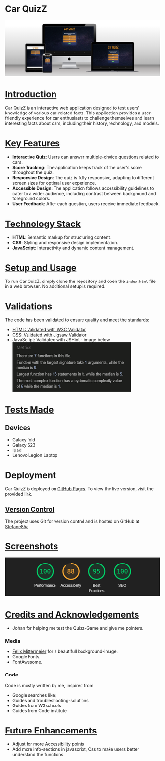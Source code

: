 # Car QuizZ

![Mockup](assets/documentation/home-mockup.png)

# <u>Introduction</u>

Car QuizZ is an interactive web application designed to test users' knowledge of various car-related facts. This application provides a user-friendly experience for car enthusiasts to challenge themselves and learn interesting facts about cars, including their history, technology, and models.

# <u>Key Features</u>

- **Interactive Quiz**: Users can answer multiple-choice questions related to cars.
- **Score Tracking**: The application keeps track of the user's score throughout the quiz.
- **Responsive Design**: The quiz is fully responsive, adapting to different screen sizes for optimal user experience.
- **Accessible Design**: The application follows accessibility guidelines to cater to a wider audience, including contrast between background and foreground colors.
- **User Feedback**: After each question, users receive immediate feedback.

# <u>Technology Stack</u>

- **HTML**: Semantic markup for structuring content.
- **CSS**: Styling and responsive design implementation.
- **JavaScript**: Interactivity and dynamic content management.

# <u>Setup and Usage</u>

To run Car QuizZ, simply clone the repository and open the `index.html` file in a web browser. No additional setup is required.

# <u>Validations</u>

The code has been validated to ensure quality and meet the standards:

- [HTML: Validated with W3C Validator](https://jigsaw.w3.org/css-validator/validator?uri=https%3A%2F%2Fstefane85a.github.io%2Fquizzgame%2F&profile=css3svg&usermedium=all&warning=1&vextwarning=&lang=sv)
- [CSS: Validated with Jigsaw Validator](https://jigsaw.w3.org/css-validator/validator?uri=https%3A%2F%2Fstefane85a.github.io%2Fquizzgame%2F&profile=css3svg&usermedium=all&warning=1&vextwarning=&lang=sv)
- JavaScript: Validated with JSHint - image below
![JavaScript: Validated with JSHint](assets/documentation/js-hint.png)

# <u>Tests Made</u>

## Devices

- Galaxy fold
- Galaxy S23
- Ipad
- Lenovo Legion Laptop

# <u>Deployment</u>

Car QuizZ is deployed on [GitHub Pages](https://stefane85a.github.io/quizzgame/). To view the live version, visit the provided link.

## <u>Version Control</u>

The project uses Git for version control and is hosted on GitHub at [Stefane85a](https://github.com/StefanE85a/quizzgame)

# <u>Screenshots</u>

![JavaScript: Linted with JSHint](assets/documentation/Lighthouse.png)

# <u>Credits and Acknowledgements</u>

- Johan for helping me test the Quizz-Game and give me pointers.

### Media
- [Felix Mittermeier](https://www.pexels.com/sv-se/@felixmittermeier/) for a beautifull background-image.
- Google Fonts.
- FontAwesome.

### Code

Code is mostly written by me, inspired from

- Google searches like;
- Guides and troubleshooting-solutions
- Guides from W3schools
- Guides from Code institute

# <u>Future Enhancements</u>

- Adjust for more Accessibility points
- Add more info-sections in javascript, Css to make users better understand the functions.

